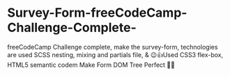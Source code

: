 # Survey-Form-freeCodeCamp-Challenge-Complete-
freeCodeCamp Challenge complete, make the survey-form, technologies are used SCSS nesting, mixing and partials file, &amp; 😉👍Used CSS3 flex-box, HTML5 semantic codem Make Form DOM Tree Perfect 🚀😊
